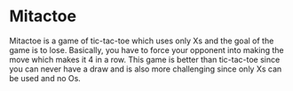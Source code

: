 # Mitactoe
Mitactoe is a game of tic-tac-toe which uses only Xs and the goal of the game is to lose. Basically, you have to force your opponent into making the move which makes it 4 in a row. This game is better than tic-tac-toe since you can never have a draw and is also more challenging since only Xs can be used and no Os.
